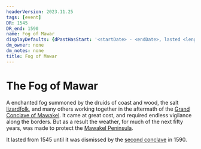 ```yaml
---
headerVersion: 2023.11.25
tags: [event]
DR: 1545
DR_end: 1590
name: Fog of Mawar
displayDefaults: {dPastHasStart: '<startDate> - <endDate>, lasted <length>', partOf: ''}
dm_owner: none
dm_notes: none
title: Fog of Mawar
---
```

# The Fog of Mawar

A enchanted fog summoned by the druids of coast and wood, the salt [lizardfolk](<../../species/lizardfolk.md>), and many others working together in the aftermath of the [Grand Conclave of Mawakel](<1545/grand-conclave-of-mawakel.md>). It came at great cost, and required endless vigilance along the borders. But as a result the weather, for much of the next fifty years, was made to protect the [Mawakel Peninsula](<../../gazetteer/northwest-coast/mawar-confederacy/mawakel-peninsula.md>).

It lasted from 1545 until it was dismissed by the [second conclave](<1545/grand-conclave-of-mawakel.md>) in 1590.